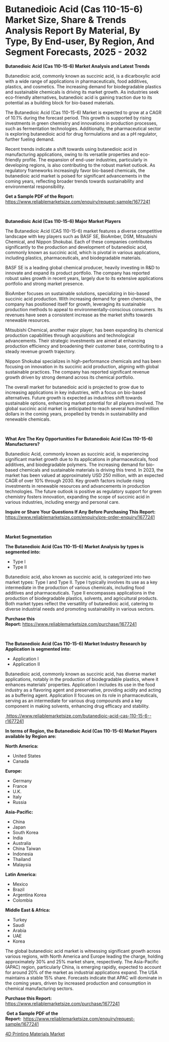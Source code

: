 <p><h1>Butanedioic Acid (Cas 110-15-6) Market Size, Share & Trends Analysis Report By Material, By Type, By End-user, By Region, And Segment Forecasts, 2025 - 2032</h1></p><p><strong>Butanedioic Acid (Cas 110-15-6) Market Analysis and Latest Trends</strong></p>
<p><p>Butanedioic acid, commonly known as succinic acid, is a dicarboxylic acid with a wide range of applications in pharmaceuticals, food additives, plastics, and cosmetics. The increasing demand for biodegradable plastics and sustainable chemicals is driving its market growth. As industries seek eco-friendly alternatives, butanedioic acid is gaining traction due to its potential as a building block for bio-based materials.</p><p>The Butanedioic Acid (Cas 110-15-6) Market is expected to grow at a CAGR of 10.1% during the forecast period. This growth is supported by rising investments in green chemistry and innovations in production processes, such as fermentation technologies. Additionally, the pharmaceutical sector is exploring butanedioic acid for drug formulations and as a pH regulator, further fueling demand.</p><p>Recent trends indicate a shift towards using butanedioic acid in manufacturing applications, owing to its versatile properties and eco-friendly profile. The expansion of end-user industries, particularly in developing regions, is also contributing to the robust market outlook. As regulatory frameworks increasingly favor bio-based chemicals, the butanedioic acid market is poised for significant advancements in the coming years, reflecting broader trends towards sustainability and environmental responsibility.</p></p>
<p><strong>Get a Sample PDF of the Report:&nbsp;</strong> <a href="https://www.reliablemarketsize.com/enquiry/request-sample/1677241?utm_campaign=3178&utm_medium=2&utm_source=Github&utm_content=ia&utm_term=24032025&utm_id=butanedioic-acid-cas-110-15-6">https://www.reliablemarketsize.com/enquiry/request-sample/1677241</a></p>
<p>&nbsp;</p>
<p><strong>Butanedioic Acid (Cas 110-15-6) Major Market Players</strong></p>
<p><p>The Butanedioic Acid (CAS 110-15-6) market features a diverse competitive landscape with key players such as BASF SE, BioAmber, DSM, Mitsubishi Chemical, and Nippon Shokubai. Each of these companies contributes significantly to the production and development of butanedioic acid, commonly known as succinic acid, which is pivotal in various applications, including plastics, pharmaceuticals, and biodegradable materials.</p><p>BASF SE is a leading global chemical producer, heavily investing in R&D to innovate and expand its product portfolio. The company has reported robust sales growth in recent years, largely due to its extensive applications portfolio and strong market presence.</p><p>BioAmber focuses on sustainable solutions, specializing in bio-based succinic acid production. With increasing demand for green chemicals, the company has positioned itself for growth, leveraging its sustainable production methods to appeal to environmentally-conscious consumers. Its revenues have seen a consistent increase as the market shifts towards renewable resources.</p><p>Mitsubishi Chemical, another major player, has been expanding its chemical production capabilities through acquisitions and technological advancements. Their strategic investments are aimed at enhancing production efficiency and broadening their customer base, contributing to a steady revenue growth trajectory.</p><p>Nippon Shokubai specializes in high-performance chemicals and has been focusing on innovation in its succinic acid production, aligning with global sustainable practices. The company has reported significant revenue growth driven by strong demand across its chemical portfolio.</p><p>The overall market for butanedioic acid is projected to grow due to increasing applications in key industries, with a focus on bio-based alternatives. Future growth is expected as industries shift towards sustainable options, enhancing market potential for all players involved. The global succinic acid market is anticipated to reach several hundred million dollars in the coming years, propelled by trends in sustainability and renewable chemicals.</p></p>
<p>&nbsp;</p>
<p><strong>What Are The Key Opportunities For Butanedioic Acid (Cas 110-15-6) Manufacturers?</strong></p>
<p><p>Butanedioic Acid, commonly known as succinic acid, is experiencing significant market growth due to its applications in pharmaceuticals, food additives, and biodegradable polymers. The increasing demand for bio-based chemicals and sustainable materials is driving this trend. In 2023, the market has been valued at approximately USD 250 million, with an expected CAGR of over 10% through 2030. Key growth factors include rising investments in renewable resources and advancements in production technologies. The future outlook is positive as regulatory support for green chemistry fosters innovation, expanding the scope of succinic acid in various industries, including energy and personal care.</p></p>
<p><strong>Inquire or Share Your Questions If Any Before Purchasing This Report:</strong> <a href="https://www.reliablemarketsize.com/enquiry/pre-order-enquiry/1677241?utm_campaign=3178&utm_medium=2&utm_source=Github&utm_content=ia&utm_term=24032025&utm_id=butanedioic-acid-cas-110-15-6">https://www.reliablemarketsize.com/enquiry/pre-order-enquiry/1677241</a></p>
<p>&nbsp;</p>
<p><strong>Market Segmentation</strong></p>
<p><strong>The Butanedioic Acid (Cas 110-15-6) Market Analysis by types is segmented into:</strong></p>
<p><ul><li>Type I</li><li>Type II</li></ul></p>
<p><p>Butanedioic acid, also known as succinic acid, is categorized into two market types: Type I and Type II. Type I typically involves its use as a key intermediate in the production of various chemicals, including food additives and pharmaceuticals. Type II encompasses applications in the production of biodegradable plastics, solvents, and agricultural products. Both market types reflect the versatility of butanedioic acid, catering to diverse industrial needs and promoting sustainability in various sectors.</p></p>
<p><strong>Purchase this Report:&nbsp;</strong><a href="https://www.reliablemarketsize.com/purchase/1677241?utm_campaign=3178&utm_medium=2&utm_source=Github&utm_content=ia&utm_term=24032025&utm_id=butanedioic-acid-cas-110-15-6">https://www.reliablemarketsize.com/purchase/1677241</a></p>
<p>&nbsp;</p>
<p><strong>The Butanedioic Acid (Cas 110-15-6) Market Industry Research by Application is segmented into:</strong></p>
<p><ul><li>Application I</li><li>Application II</li></ul></p>
<p><p>Butanedioic acid, commonly known as succinic acid, has diverse market applications, notably in the production of biodegradable plastics, where it enhances materials’ properties. Application I includes its use in the food industry as a flavoring agent and preservative, providing acidity and acting as a buffering agent. Application II focuses on its role in pharmaceuticals, serving as an intermediate for various drug compounds and a key component in making solvents, enhancing drug efficacy and stability.</p></p>
<p><a href="https://www.reliablemarketsize.com/butanedioic-acid-cas-110-15-6--r1677241?utm_campaign=3178&utm_medium=2&utm_source=Github&utm_content=ia&utm_term=24032025&utm_id=butanedioic-acid-cas-110-15-6">&nbsp;https://www.reliablemarketsize.com/butanedioic-acid-cas-110-15-6--r1677241</a></p>
<p><strong>In terms of Region, the Butanedioic Acid (Cas 110-15-6) Market Players available by Region are:</strong></p>
<p>
    <p> <strong> North America: </strong>
        <ul>
            <li>United States</li>
            <li>Canada</li>
        </ul>
        </p> 
    <p> <strong> Europe: </strong>
        <ul>
            <li>Germany</li>
            <li>France</li>
            <li>U.K.</li>
            <li>Italy</li>
            <li>Russia</li>
        </ul>
        </p> 
    <p> <strong> Asia-Pacific: </strong>
        <ul>
            <li>China</li>
            <li>Japan</li>
            <li>South Korea</li>
            <li>India</li>
            <li>Australia</li>
            <li>China Taiwan</li>
            <li>Indonesia</li>
            <li>Thailand</li>
            <li>Malaysia</li>
        </ul>
        </p> 
    <p> <strong> Latin America: </strong>
        <ul>
            <li>Mexico</li>
            <li>Brazil</li>
            <li>Argentina Korea</li>
            <li>Colombia</li>
        </ul>
        </p> 
    <p> <strong> Middle East & Africa: </strong>
        <ul>
            <li>Turkey</li>
            <li>Saudi</li>
            <li>Arabia</li>
            <li>UAE</li>
            <li>Korea</li>
        </ul>
    </p>
    </p>
<p><p>The global butanedioic acid market is witnessing significant growth across various regions, with North America and Europe leading the charge, holding approximately 30% and 25% market share, respectively. The Asia-Pacific (APAC) region, particularly China, is emerging rapidly, expected to account for around 20% of the market as industrial applications expand. The USA maintains a stable 15% share. Forecasts indicate that APAC will dominate in the coming years, driven by increased production and consumption in chemical manufacturing sectors.</p></p>
<p><strong>Purchase this Report: </strong><a href="https://www.reliablemarketsize.com/purchase/1677241?utm_campaign=3178&utm_medium=2&utm_source=Github&utm_content=ia&utm_term=24032025&utm_id=butanedioic-acid-cas-110-15-6">https://www.reliablemarketsize.com/purchase/1677241</a></p>
<p>&nbsp;<strong>Get a Sample PDF of the Report:&nbsp;&nbsp;</strong><a href="https://www.reliablemarketsize.com/enquiry/request-sample/1677241?utm_campaign=3178&utm_medium=2&utm_source=Github&utm_content=ia&utm_term=24032025&utm_id=butanedioic-acid-cas-110-15-6">https://www.reliablemarketsize.com/enquiry/request-sample/1677241</a></p>
<p><strong></strong></p>
<p><p><a href="https://github.com/vigoseiler/Market-Research-Report-List-1/blob/main/4d-printing-materials-market.md?utm_campaign=3178&utm_medium=2&utm_source=Github&utm_content=ia&utm_term=24032025&utm_id=butanedioic-acid-cas-110-15-6">4D Printing Materials Market</a></p></p>